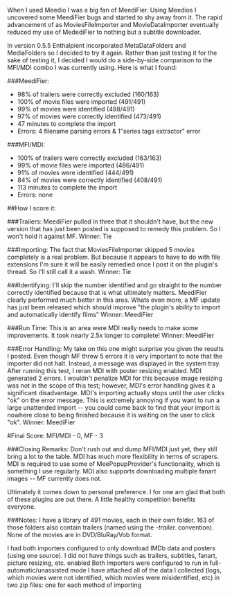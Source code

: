 When I used Meedio I was a big fan of MeediFier. Using Meedios I uncovered some MeediFier bugs and started to shy away from it. The rapid advancement of as MoviesFileImporter and MovieDataImporter eventually reduced my use of MedediFier to nothing but a subtitle downloader. 

In version 0.5.5 Enthalpient incorporated MetaDataFolders and MediaFolders so I decided to try it again. Rather than just testing it for the sake of testing it, I decided I would do a side-by-side comparison to the MFI/MDI combo I was currently using. Here is what I found: 

###MeediFier: 
+ 98% of trailers were correctly excluded (160/163) 
+ 100% of movie files were imported (491/491) 
+ 99% of movies were identified (488/491) 
+ 97% of movies were correctly identified (473/491) 
+ 47 minutes to complete the import 
+ Errors: 4 filename parsing errors & 1"series tags extractor" error 

###MFI/MDI: 
+ 100% of trailers were correctly excluded (163/163) 
+ 99% of movie files were imported (486/491) 
+ 91% of movies were identified (444/491) 
+ 84% of movies were correctly identified (408/491) 
+ 113 minutes to complete the import 
+ Errors: none 

##How I score it: 

###Trailers: 
MeediFier pulled in three that it shouldn't have, but the new version that has just been posted is supposed to remedy this problem. So I won't hold it against MF. 
Winner: Tie 

###Importing: 
The fact that MoviesFileImporter skipped 5 movies completely is a real problem. But because it appears to have to do with file extensions I'm sure it will be easily remedied once I post it on the plugin's thread. So I'll still call it a wash. Winner: Tie 

###Identifying: 
I'll skip the number identified and go straight to the number correctly identified because that is what ultimately matters. MeediFier clearly performed much better in this area. Whats even more, a MF update has just been released which should improve "the plugin's ability to import and automatically identify films" 
Winner: MeediFier 

###Run Time: 
This is an area were MDI really needs to make some improvements. It took nearly 2.5x longer to complete! 
Winner: MeediFier 

###Error Handling: 
My take on this one might surprise you given the results I posted. Even though MF threw 5 errors it is very important to note that the importer did not halt. Instead, a message was displayed in the system tray. After running this test, I reran MDI with poster resizing enabled. MDI generated 2 errors. I wouldn't penalize MDI for this because image resizing was not in the scope of this test; however, MDI's error handling gives it a significant disadvantage. MDI's importing actually stops until the user clicks "ok" on the error message. This is extremely annoying if you want to run a large unattended import -- you could come back to find that your import is nowhere close to being finished because it is waiting on the user to click "ok". 
Winner: MeediFier 

#Final Score: MFI/MDI - 0, MF - 3 

###Closing Remarks: 
Don't rush out and dump MFI/MDI just yet, they still bring a lot to the table. MDI has much more flexibility in terms of scrapers. MDI is required to use some of MeePopupProvider's functionality, which is something I use regularly. MDI also supports downloading multiple fanart images -- MF currently does not. 

Ultimately it comes down to personal preference. I for one am glad that both of these plugins are out there. A little healthy competition benefits everyone. 



###Notes:
I have a library of 491 movies, each in their own folder. 163 of those folders also contain trailers (named using the *-trailer.* convention). None of the movies are in DVD/BluRay/Vob format.

I had both importers configured to only download IMDb data and posters (using one source). I did not have things such as trailers, subtitles, fanart, picture resizing, etc. enabled
Both importers were configured to run in full-automatic/unassisted mode
I have attached all of the data I collected (logs, which movies were not identified, which movies were misidentified, etc) in two zip files: one for each method of importing
